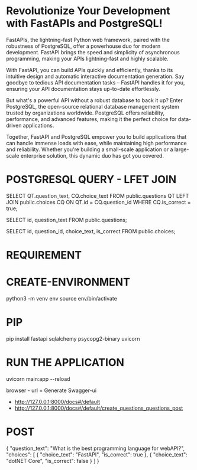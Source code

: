 # Revolutionize Your Development with FastAPIs and PostgreSQL!

FastAPIs, the lightning-fast Python web framework, paired with the robustness of PostgreSQL, offer a powerhouse duo for modern development. FastAPI brings the speed and simplicity of asynchronous programming, making your APIs lightning-fast and highly scalable.

With FastAPI, you can build APIs quickly and efficiently, thanks to its intuitive design and automatic interactive documentation generation. Say goodbye to tedious API documentation tasks – FastAPI handles it for you, ensuring your API documentation stays up-to-date effortlessly.

But what's a powerful API without a robust database to back it up? Enter PostgreSQL, the open-source relational database management system trusted by organizations worldwide. PostgreSQL offers reliability, performance, and advanced features, making it the perfect choice for data-driven applications.

Together, FastAPI and PostgreSQL empower you to build applications that can handle immense loads with ease, while maintaining high performance and reliability. Whether you're building a small-scale application or a large-scale enterprise solution, this dynamic duo has got you covered.

# POSTGRESQL QUERY - LFET JOIN

SELECT QT.question_text, CQ.choice_text FROM public.questions QT LEFT JOIN public.choices CQ ON QT.id = CQ.question_id WHERE CQ.is_correct = true;

SELECT id, question_text FROM public.questions;

SELECT id, question_id, choice_text, is_correct FROM public.choices;

# REQUIREMENT

# CREATE-ENVIRONMENT

python3 -m venv env source env/bin/activate

# PIP

pip install fastapi sqlalchemy psycopg2-binary uvicorn

# RUN THE APPLICATION

uvicorn main:app --reload

browser - url = Generate Swagger-ui

- http://127.0.0.1:8000/docs#/default
- http://127.0.0.1:8000/docs#/default/create_questions_questions_post

# POST

{ "question_text": "What is the best programming language for webAPI?", "choices": [ { "choice_text": "FastAPI", "is_correct": true }, { "choice_text": "dotNET Core", "is_correct": false } ] }
